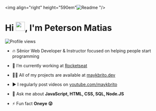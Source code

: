 

<!--
**Petersonmatias/Petersonmatias** is a ✨ _special_ ✨ repository because its `README.md` (this file) appears on your GitHub profile.

Here are some ideas to get you started:

-->



<img align="right" height="590em"![Readme](https://user-images.githubusercontent.com/86334701/139577141-da028904-235e-4b73-a383-7058948c4ee2.jpg)
"/>
<h1 align="left">Hi <img src="https://raw.githubusercontent.com/kaueMarques/kaueMarques/master/hi.gif" width="30px">, I'm Peterson Matias</h1>
<p align="left"> <img src="https://komarev.com/ghpvc/?username=maykbrito&color=yellow" alt="Profile views" /> </p>

- 🔥 Sênior Web Developer & Instructor focused on helping people start programming 

- 🔭 I’m currently working at [Rocketseat](https://github.com/Rocketseat)

- 👨‍💻 All of my projects are available at [maykbrito.dev](https://maykbrito.dev)

- ▶️ I regularly post videos on [youtube.com/maykbrito](https://youtube.com/maykbrito)

- 💬 Ask me about **JavaScript, HTML, CSS, SQL, Node.JS**

- ⚡ Fun fact **Oneye 😜**

<br><br>
